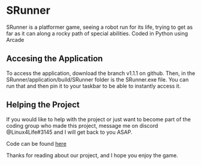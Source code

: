 # SRunner
SRunner is a platformer game, seeing a robot run for its life, trying to get as far as it can along a rocky path of special abilities. Coded in Python using Arcade 

## Accesing the Application
To access the application, download the branch v1.1.1 on github. Then, in the SRunner/application/build/SRunner folder is the SRunner.exe file. You can run that and then pin it to your taskbar to be able to instantly access it.

## Helping the Project
If you would like to help with the project or just want to become part of the coding group who made this project, message me on discord @Linux4Life#3145 and I will get back to you ASAP.

Code can be found [here](https://replit.com/join/dczurxbemg-james531uk)

Thanks for reading about our project, and I hope you enjoy the game.
